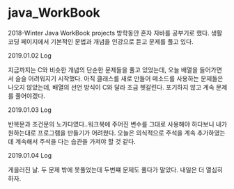 # java_WorkBook
2018-Winter Java WorkBook projects
방학동안 혼자 자바를 공부기로 했다.
생활코딩 페이지에서 기본적인 문법과 개념을 인강으로 듣고 문제를 풀고 있다.

2019.01.02 Log

지금까지는 C와 비슷한 개념의 단순한 문제들을 풀고 있었는데, 오늘 배열을 들어가면서 슬슬 어려워지기 시작했다. 
아직 클래스를 새로 만들어 메소드를 사용하는 문제들은 나오지 않았는데, 배열의 선언 방식이 C와 달라 조금 헷갈린다. 포기하지 않고 계속 문제를 풀어야겠다.

2019.01.03 Log

반복문과 조건문의 노가다였다..워크북에 주어진 변수를 그대로 사용해야 하다보니 내가 원하는대로 프로그램을 만들기가 어려웠다. 
오늘은 의식적으로 주석을 계속 추가하였는데 계속해서 주석을 다는 습관을 가져야 할 것 같다. 

2019.01.04 Log

게을러진 날. 두 문제 밖에 못풀었는데 두번쨰 문제도 풀다가 말았다. 내일은 더 열심히 하자.

